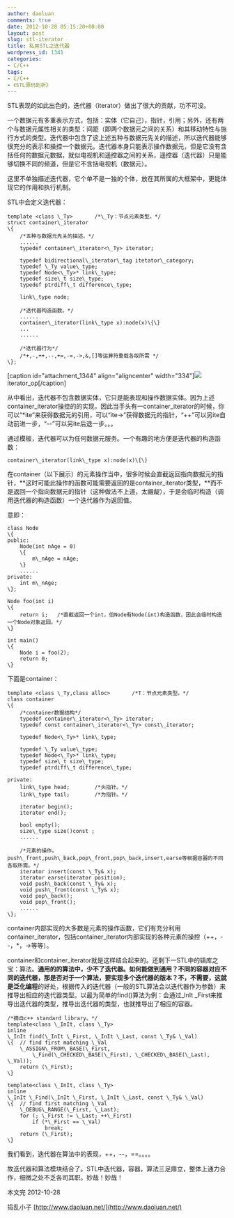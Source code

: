 ```yaml
---
author: daoluan
comments: true
date: 2012-10-28 05:15:20+00:00
layout: post
slug: stl-iterator
title: 私房STL之迭代器
wordpress_id: 1341
categories:
- C/C++
tags:
- C/C++
- 《STL源码剖析》
---
```


STL表现的如此出色的，迭代器（iterator）做出了很大的贡献，功不可没。

一个数据元有多重表示方式，包括：实体（它自己），指针，引用；另外，还有两个与数据元属性相关的类型：间距（即两个数据元之间的关系）和其移动特性与施行方式的类型。迭代器中包含了这上述五种与数据元先关的描述，所以迭代器能够很充分的表示和操控一个数据元。迭代器本身只能表示操作数据元，但是它没有含括任何的数据元数据，就似电视机和遥控器之间的关系，遥控器（迭代器）只是能够切换不同的频道，但是它不含括电视机（数据元）。

<!-- more -->

这里不单独描述迭代器，它个单不是一独的个体，放在其所属的大框架中，更能体现它的作用和执行机制。

STL中会定义迭代器：

    
    template <class \_Ty>		/*\_Ty：节点元素类型。*/
    struct container\_iterator
    \{
    	/*五种与数据元先关的描述。*/
    	......
    	typedef container\_iterator<\_Ty> iterator;
    
    	typedef bidirectional\_iterator\_tag itetator\_category;
    	typedef \_Ty value\_type;
    	typedef Node<\_Ty>* link\_type;
    	typedef size\_t size\_type;
    	typedef ptrdiff\_t difference\_type;
    
    	link\_type node;
    
    	/*迭代器构造函数。*/
    	......
    	container\_iterator(link\_type x):node(x)\{\}
    	...
    	......
    
    	/*迭代器行为*/
    	/*+,-,++,--,+=,-=,->,&,[]等运算符重载各取所需 */
    \};


[caption id="attachment\_1344" align="aligncenter" width="334"][![](http://daoluan.net/blog/wp-content/uploads/2012/10/iterator\_op.jpg)](http://daoluan.net/blog/stl-iterator/iterator\_op/) iterator\_op[/caption]

从中看出，迭代器不包含数据实体，它只是能表现和操作数据实体。因为上述container\_iterator操控的的实现，因此当手头有一container\_iterator的时候，你可以“*ite”来获得数据元的引用，可以“ite->”获得数据元的指针，“++”可以另ite自动前进一步，“--”可以另ite后退一步。。。

通过模板，迭代器可以为任何数据元服务。一个有趣的地方便是迭代器的构造函数：

    
    container\_iterator(link\_type x):node(x)\{\}


在container（以下展示）的元素操作当中，很多时候会直截返回指向数据元的指针，**这时可能此操作的函数可能需要返回的是container\_iterator类型，**而不是返回一个指向数据元的指针（这种做法不上道，太龌龊），于是会临时构造（调用迭代器的构造函数）一个迭代器作为返回值。

意即：

    
    class Node  
    \{  
    public:  
    	Node(int nAge = 0)  
    	\{  
    		m\_nAge = nAge;  
    	\}  
    	......
    private:  
    	int m\_nAge;  
    \};  
    
    Node foo(int i)
    \{
    	return i;	/*直截返回一个int，但Node有Node(int)构造函数，因此会临时构造一个Node对象返回。*/
    \}
    
    int main()
    \{	
    	Node i = foo(2);
    	return 0;
    \}


下面是container：

    
    template <class \_Ty,class alloc>		/*T：节点元素类型。*/
    class container
    \{
    	/*container数据结构*/
    	typedef container\_iterator<\_Ty> iterator;
    	typedef const container\_iterator<\_Ty> const\_iterator;
    
    	typedef Node<\_Ty>* link\_type;
    
    	typedef \_Ty value\_type;
    	typedef Node<\_Ty>* link\_type;
    	typedef size\_t size\_type;
    	typedef ptrdiff\_t difference\_type;
    
    private:
    	link\_type head;		/*头指针。*/
    	link\_type tail;		/*为指针。*/
    
    	iterator begin();
    	iterator end();
    
    	bool empty();
    	size\_type size()const ;
    	......
    
    	/*元素的操作。push\_front,push\_back,pop\_front,pop\_back,insert,earse等根据容器的不同各取所需。*/
    	iterator insert(const \_Ty& x);
    	iterator earse(iterator position);
    	void push\_back(const \_Ty& x);
    	void push\_front(const \_Ty& x);
    	void pop\_back();
    	void pop\_front();
    	......
    \};


container内部实现的大多数是元素的操作函数，它们有充分利用container\_iterator，包括container\_iterator内部实现的各种元素的操控（++，--，*，->等等）。

container和container\_iterator就是这样结合起来的。还剩下一STL中的镇库之宝：算法。**通用的的算法中，**少不了迭代器。如何能做到通用？不同的容器对应不同的迭代器，那是否对于一个算法，要实现多个迭代器的版本？不，不需要，这就是**泛化编程**的好处，根据传入的迭代器（一般的STL算法会以迭代器作为参数）来推导出相应的迭代器类型。以最为简单的find()算法为例：会通过\_InIt \_First来推导出迭代器的类型，推导出迭代器的类型，也就推导出了相应的容器。

    
    /*摘自c++ standard library。*/
    template<class \_InIt, class \_Ty>
    inline
    \_InIt find(\_InIt \_First, \_InIt \_Last, const \_Ty& \_Val)
    \{	// find first matching \_Val
    	\_ASSIGN\_FROM\_BASE(\_First,
    		\_Find(\_CHECKED\_BASE(\_First), \_CHECKED\_BASE(\_Last), \_Val));
    	return (\_First);
    \}
    
    template<class \_InIt, class \_Ty>
    inline
    \_InIt \_Find(\_InIt \_First, \_InIt \_Last, const \_Ty& \_Val)
    \{	// find first matching \_Val
    	\_DEBUG\_RANGE(\_First, \_Last);
    	for (; \_First != \_Last; ++\_First)
    		if (*\_First == \_Val)
    			break;
    	return (\_First);
    \}


我们看到，迭代器在算法中的表现，++，--，==。。。。

故迭代器和算法模块结合了。STL中迭代器，容器，算法三足鼎立，整体上通力合作，细微之处不乏各司其职。妙哉！妙哉！

本文完 2012-10-28

捣乱小子 [http://www.daoluan.net/](http://www.daoluan.net/)
